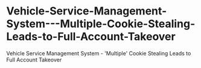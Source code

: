 # Vehicle-Service-Management-System---Multiple-Cookie-Stealing-Leads-to-Full-Account-Takeover
Vehicle Service Management System - 'Multiple' Cookie Stealing Leads to Full Account Takeover
